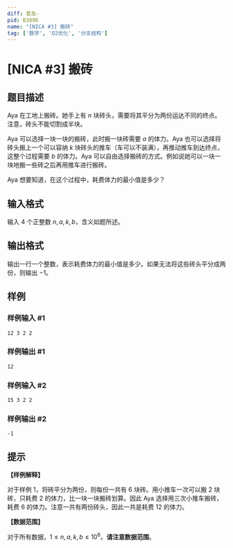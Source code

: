 ```yaml
---
diff: 普及-
pid: B3896
name: "[NICA #3] 搬砖"
tag: ['数学', 'O2优化', '分支结构']
---
```

# [NICA #3] 搬砖
## 题目描述

Aya 在工地上搬砖。她手上有 $n$ 块砖头，需要将其平分为两份运达不同的终点。注意，砖头不能切割成半块。

Aya 可以选择一块一块的搬砖，此时搬一块砖需要 $a$ 的体力。Aya 也可以选择将砖头搬上一个可以容纳 $k$ 块砖头的推车（车可以不装满），再推动推车到达终点，这整个过程需要 $b$ 的体力。Aya 可以自由选择搬砖的方式。例如说她可以一块一块地搬一些砖之后再用推车进行搬砖。

Aya 想要知道，在这个过程中，耗费体力的最小值是多少？
## 输入格式

输入 $4$ 个正整数 $n,a,k,b$，含义如题所述。
## 输出格式

输出一行一个整数，表示耗费体力的最小值是多少。如果无法将这些砖头平分成两份，则输出 $-1$。
## 样例

### 样例输入 #1
```
12 3 2 2
```
### 样例输出 #1
```
12
```
### 样例输入 #2
```
15 3 2 2
```
### 样例输出 #2
```
-1
```
## 提示

**【样例解释】**

对于样例 $1$，将砖平分为两份，则每份一共有 $6$ 块砖。用小推车一次可以搬 $2$ 块砖，只耗费 $2$ 的体力，比一块一块搬砖划算。因此 Aya 选择用三次小推车搬砖，耗费 $6$ 的体力。注意一共有两份砖头，因此一共是耗费 $12$ 的体力。

**【数据范围】**

对于所有数据，$1 \leq n,a,k,b \leq 10^6$。**请注意数据范围**。
